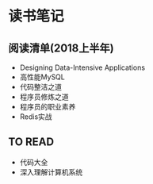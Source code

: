# 读书笔记

## 阅读清单(2018上半年)

- Designing Data-Intensive Applications
- 高性能MySQL
- 代码整洁之道
- 程序员修炼之道
- 程序员的职业素养
- Redis实战

## TO READ

- 代码大全
- 深入理解计算机系统